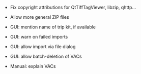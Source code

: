 * Fix copyright attributions for QtTiffTagViewer, libzip, qhttp…

* Allow more general ZIP files

* GUI: mention name of trip kit, if available

* GUI: warn on failed imports

* GUI: allow import via file dialog

* GUI: allow batch-deletion of VACs

* Manual: explain VACs